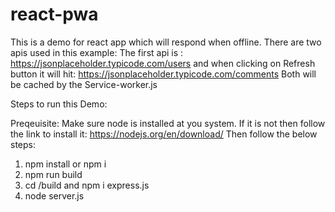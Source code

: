 # react-pwa
This is a demo for react app which will respond when offline. 
There are two apis used in this example: 
The first api is :  https://jsonplaceholder.typicode.com/users and when clicking on Refresh button it will hit: https://jsonplaceholder.typicode.com/comments 
Both will be cached by the Service-worker.js 


Steps to run this Demo:

Preqeuisite: Make sure node is installed at you system. If it is not then follow the link to install it: https://nodejs.org/en/download/
Then follow the below steps: 

1. npm install or npm i
2. npm run build 
3. cd /build and npm i express.js
4. node server.js
